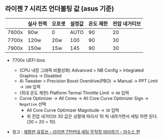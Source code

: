 ## 라이젠 7 시리즈 언더볼팅 값 (asus 기준)

||실사 전력|오프셋|설정값|온도 제한|전압 네거티브|
|---|---|---|---|---|---|
|7600x|90w|0|AUTO|90|20|
|7700x|120w|20w|100|90|30|
|7900x|150w|15w|145|90|30|

- 7700x UEFI bios
  - (CPU 내장 그래픽 비활성화) Advanced > NB Config > Integrated Graphics -> Disabled
  - Ai Tweaker > Precision Boost Overdrive(PBO) -> Manual -> PPT Limit -> `100` 입력
  - (최대 온도 제한) Platform Termal Throttle Limit -> `90` 입력
  - Curve Optimizer -> All Cores -> All Core Curve Optimizer Sign -> `Negative` 선택
    - All Core Curve Optimizer Magnitude -> `30` 입력
    - 위 전압 네거티브 30 값은 상황에 따라서 10 씩 내려가면서 세팅 하면 된다. (30 > 20 > 10)

- 참고 : [체험판 유튜브 - 라이젠 7천번대 세팅 무작정 따라하기 - 아수스 편](https://youtu.be/td9Oxx-hCKc)
